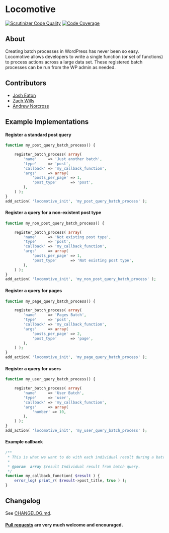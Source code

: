 Locomotive
==========

[![Scrutinizer Code Quality](https://scrutinizer-ci.com/g/reaktivstudios/locomotive/badges/quality-score.png?b=master&s=86399ae1ed8459dbcaa0c4a5d5e34947d7454cf8)](https://scrutinizer-ci.com/g/reaktivstudios/locomotive/?branch=master) [![Code Coverage](https://scrutinizer-ci.com/g/reaktivstudios/locomotive/badges/coverage.png?b=master&s=656ebaea7636b3882b1834f7226c53327e826bb2)](https://scrutinizer-ci.com/g/reaktivstudios/locomotive/?branch=master)

## About
Creating batch processes in WordPress has never been so easy. Locomotive allows developers to write a single function (or set of functions) to process actions across a large data set. These registered batch processes can be run from the WP admin as needed.

## Contributors
* [Josh Eaton](https://github.com/jjeaton)
* [Zach Wills](https://github.com/zachwills)
* [Andrew Norcross](https://github.com/norcross)

## Example Implementations

#### Register a standard post query

``` php
function my_post_query_batch_process() {

	register_batch_process( array(
		'name'     => 'Just another batch',
		'type'     => 'post',
		'callback' => 'my_callback_function',
		'args'     => array(
			'posts_per_page' => 1,
			'post_type'      => 'post',
		),
	) );
}
add_action( 'locomotive_init', 'my_post_query_batch_process' );
```

#### Register a query for a non-existent post type
``` php
function my_non_post_query_batch_process() {

	register_batch_process( array(
		'name'     => 'Not existing post type',
		'type'     => 'post',
		'callback' => 'my_callback_function',
		'args'     => array(
			'posts_per_page' => 1,
			'post_type'      => 'Not existing post type',
		),
	) );
}
add_action( 'locomotive_init', 'my_non_post_query_batch_process' );
```

#### Register a query for pages
``` php
function my_page_query_batch_process() {

	register_batch_process( array(
		'name'     => 'Pages Batch',
		'type'     => 'post',
		'callback' => 'my_callback_function',
		'args'     => array(
			'posts_per_page' => 2,
			'post_type'      => 'page',
		),
	) );
}
add_action( 'locomotive_init', 'my_page_query_batch_process' );
```

#### Register a query for users
``` php
function my_user_query_batch_process() {

	register_batch_process( array(
		'name'     => 'User Batch',
		'type'     => 'user',
		'callback' => 'my_callback_function',
		'args'     => array(
			'number' => 10,
		),
	) );
}
add_action( 'locomotive_init', 'my_user_query_batch_process' );
```

#### Example callback
``` php
/**
 * This is what we want to do with each individual result during a batch routine/
 *
 * @param  array $result Individual result from batch query.
 */
function my_callback_function( $result ) {
	error_log( print_r( $result->post_title, true ) );
}
```

## Changelog

See [CHANGELOG.md](CHANGELOG.md).


#### [Pull requests](https://github.com/reaktivstudios/locomotive/pulls) are very much welcome and encouraged.